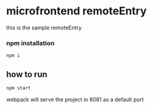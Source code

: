 # microfrontend remoteEntry

this is the sample remoteEntry

### npm installation
```bash
npm i
```
## how to run

```bash
npm start
```
webpack will serve the project in 8081 as a default port